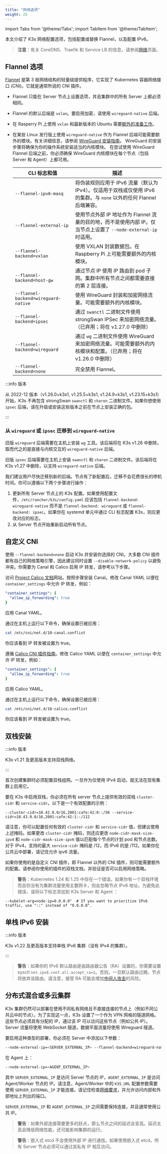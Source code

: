 ```yaml
---
title: "网络选项"
weight: 25
---
```


import Tabs from '@theme/Tabs';
import TabItem from '@theme/TabItem';

本文介绍了 K3s 网络配置选项，包括配置或替换 Flannel，以及配置 IPv6。

> **注意**：有关 CoreDNS、Traefik 和 Service LB 的信息，请参阅[网络](../networking/networking.md)页面。

## Flannel 选项

[Flannel](https://github.com/flannel-io/flannel/blob/master/README.md) 是第 3 层网络结构的轻量级提供程序，它实现了 Kubernetes 容器网络接口 (CNI)。它就是通常所说的 CNI 插件。

* Flannel 只能在 Server 节点上设置选项，并且集群中的所有 Server 上都必须相同。
* Flannel 的默认后端是 `vxlan`。要启用加密，请使用 `wireguard-native` 后端。
* 在 Rasperry Pi 上使用 `vxlan` 和最新版本的 Ubuntu 需要[额外的准备工作](../advanced/advanced.md#raspberry-pi)。
* 在某些 Linux 发行版上使用 `wireguard-native` 作为 Flannel 后端可能需要额外的模块。有关详细信息，请参阅 [WireGuard 安装指南](https://www.wireguard.com/install/)。
   WireGuard 的安装步骤将确保为你的操作系统安装适当的内核模块。
   在尝试使用 WireGuard Flannel 后端之前，你必须确保 WireGuard 内核模块在每个节点（包括 Server 和 Agent）上都可用。


   | CLI 标志和值 | 描述 |
   -------------------|------------
   | `--flannel-ipv6-masq` | 将伪装规则应用于 IPv6 流量（默认为 IPv4）。仅适用于双栈或仅使用 IPv6 的集群。与 `none` 以外的任何 Flannel 后端兼容。 |
   | `--flannel-external-ip` | 使用节点外部 IP 地址作为 Flannel 流量的目的地，而不是使用内部 IP。仅当节点上设置了 `--node-external-ip` 时适用。 |
   | `--flannel-backend=vxlan` | 使用 VXLAN 封装数据包。在 Raspberry Pi 上可能需要额外的内核模块。 |
   | `--flannel-backend=host-gw` | 通过节点 IP 使用 IP 路由到 pod 子网。集群中所有节点之间都需要直接的第 2 层连接。 |
   | `--flannel-backend=wireguard-native` | 使用 WireGuard 封装和加密网络流量。可能需要额外的内核模块。 |
   | `--flannel-backend=ipsec` | 通过 `swanctl` 二进制文件使用 strongSwan IPSec 来加密网络流量。（已弃用；将在 v1.27.0 中删除） |
   | `--flannel-backend=wireguard` | 通过 `wg` 二进制文件使用 WireGuard 来加密网络流量。可能需要额外的内核模块和配置。（已弃用；将在 v1.26.0 中删除） |
   | `--flannel-backend=none` | 完全禁用 Flannel。 |

:::info 版本

从 2022-12 版本（v1.26.0+k3s1, v1.25.5+k3s1, v1.24.9+k3s1, v1.23.15+k3s1）开始，K3s 不再包含 strongSwan `swanctl` 和 `charon` 二进制文件。如果你想使用 `ipsec` 后端，请在升级或安装这些版本之前在节点上安装正确的包。

:::

### 从 `wireguard` 或 `ipsec` 迁移到 `wireguard-native`

旧版 `wireguard` 后端需要在主机上安装 `wg` 工具。该后端将在 K3s v1.26 中删除，取而代之的是直接与内核交互的 `wireguard-native` 后端。

旧版 `ipsec` 后端需要在主机上安装 `swanctl` 和 `charon` 二进制文件。该后端将在 K3s v1.27 中删除，以支持 `wireguard-native` 后端。

我们建议用户尽快迁移到新的后端。节点有了新配置后，迁移不会花费很长的停机时间。你可以遵循以下两个步骤进行操作：

1. 更新所有 Server 节点上的 K3s 配置。如果使用配置文件，`/etc/rancher/k3s/config.yaml` 应该包括 `flannel-backend: wireguard-native` 而不是 `flannel-backend: wireguard` 或 `flannel-backend: ipsec`。如果你在 systemd 单元中通过 CLI 标志配置 K3s，则应更改对应的标志。
2. 从 Server 节点开始重新启动所有节点。

## 自定义 CNI

使用 `--flannel-backend=none` 启动 K3s 并安装你选择的 CNI。大多数 CNI 插件都有自己的网络策略引擎，因此建议同时设置 `--disable-network-policy` 以避免冲突。你需要为 Canal 和 Calico 启用 IP 转发，请参考以下步骤。

<Tabs>
<TabItem value="Canal" default>

访问 [Project Calico 文档](https://docs.projectcalico.org/)网站。按照步骤安装 Canal。修改 Canal YAML 以便在 `container_settings` 中允许 IP 转发，例如：

```yaml
"container_settings": {
  "allow_ip_forwarding": true
}
```

应用 Canal YAML。

通过在主机上运行以下命令，确保设置已被应用：

```bash
cat /etc/cni/net.d/10-canal.conflist
```

你应该看到 IP 转发被设置为 true。

</TabItem>
<TabItem value="Calico" default>

遵循 [Calico CNI 插件指南](https://projectcalico.docs.tigera.io/reference/cni-plugin/configuration)。修改 Calico YAML 以便在 `container_settings` 中允许 IP 转发，例如：

```yaml
"container_settings": {
  "allow_ip_forwarding": true
}
```

应用 Calico YAML。

通过在主机上运行以下命令，确保设置已被应用：

```bash
cat /etc/cni/net.d/10-calico.conflist
```

你应该看到 IP 转发被设置为 true。


</TabItem>
</Tabs>

## 双栈安装

:::info 版本

K3s v1.21 及更高版本支持双栈网络。

:::

首次创建集群时必须配置双栈组网。一旦作为仅使用 IPv4 启动，就无法在现有集群上启用它。

要在 K3s 中启用双栈，你必须在所有 server 节点上提供有效的双栈 `cluster-cidr` 和 `service-cidr`。以下是一个有效配置的示例：

```
--cluster-cidr=10.42.0.0/16,2001:cafe:42:0::/56 --service-cidr=10.43.0.0/16,2001:cafe:42:1::/112
```

请注意，你可以配置任何有效的 `cluster-cidr` 和 `service-cidr` 值，但建议使用上述掩码。如果更改 `cluster-cidr` 掩码，则还应更改 `node-cidr-mask-size-ipv4` 和 `node-cidr-mask-size-ipv6` 值以匹配每个节点的计划 pod 和节点总数。对于 IPv4，支持的最大 `service-cidr` 掩码是 /12，而 IPv6 的是 /112。如果你在公共云中部署，请记住允许 ipv6 流量。

如果你使用的是自定义 CNI 插件，即 Flannel 以外的 CNI 插件，则可能需要额外的配置。请参阅你使用的插件的双栈文档，并验证是否可以启用网络策略。

> **警告**：Kubernetes 1.24 和 1.25 中存在一个错误。如果你有一个双栈环境而且你没有为集群流量使用主要网卡，则会忽略节点 IPv6 地址。为避免此错误，请将以下标志添加到 K3s Server 和 Agent ：

```
--kubelet-arg=node-ip=0.0.0.0"  # If you want to prioritize IPv6 traffic, use "::" instead of "0.0.0.0".
```

## 单栈 IPv6 安装

:::info 版本

K3s v1.22 及更高版本支持单栈 IPv6 集群（没有 IPv4 的集群）。

:::

> **警告**：如果你的 IPv6 默认路由是由路由器公告（RA）设置的，你需要设置 sysctl `net.ipv6.conf.all.accept_ra=2`。否则，一旦默认路由过期，节点将放弃该路由。请注意，接受 RA 可能会增加[中间人攻击](https://github.com/kubernetes/kubernetes/issues/91507)的风险。

## 分布式混合或多云集群

K3s 集群仍然可以部署在使用不同私有网络且不直接连接的节点上（例如不同公共云中的节点）。为了实现这一点，K3s 设置了一个作为 VPN 网格的隧道网格。这些节点必须具有分配的 IP，通过该 IP 可以访问这些节点（例如公共 IP）。Server 流量将使用 WebSocket 隧道，数据平面流量将使用 Wireguard 隧道。

要启用这种类型的部署，你必须在 Server 中添加以下参数：
```bash
--node-external-ip=<SERVER_EXTERNAL_IP> --flannel-backend=wireguard-native --flannel-external-ip
```
在 Agent 上：
```bash
--node-external-ip=<AGENT_EXTERNAL_IP>
```

其中 `SERVER_EXTERNAL_IP` 是访问 Server 节点的 IP，`AGENT_EXTERNAL_IP` 是访问 Agent/Worker 节点的 IP。请注意，Agent/Worker 中的 `K3S_URL` 配置参数需要使用 `SERVER_EXTERNAL_IP` 才能连接。请记住检查[网络要求](../installation/requirements.md#网络)，并允许访问内部和外部地址上列出的端口。

`SERVER_EXTERNAL_IP` 和 `AGENT_EXTERNAL_IP` 之间需要保持连接，并且通常使用公共 IP。

> **警告**：如果外部连接需要更多的跃点，那么节点之间的延迟会变高。延迟太高会降低网络性能，还可能影响集群的运行。

> **警告**：嵌入式 etcd 不会使用外部 IP 进行通信。如果使用嵌入式 etcd，所有 Server 节点必须可以通过其私有 IP 相互访问。
